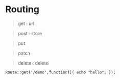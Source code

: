 # Routing

> get  : url

> post : store

> put

> patch

> delete : delete

`
Route::get('/demo',function(){
  echo "hello";
});
`
